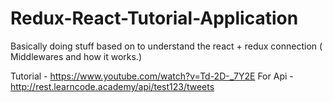 # Redux-React-Tutorial-Application
Basically doing stuff based on to understand the react + redux connection ( Middlewares and how it works.)

Tutorial -  https://www.youtube.com/watch?v=Td-2D-_7Y2E
For Api  -  http://rest.learncode.academy/api/test123/tweets
